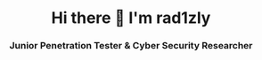 <h1 align="center">Hi there 👋 I'm rad1zly</h1>
<h3 align="center">Junior Penetration Tester & Cyber Security Researcher</h3>

<!--
**rad1zly/rad1zly** is a ✨ _special_ ✨ repository because its `README.md` (this file) appears on your GitHub profile.

Here are some ideas to get you started:

- 🔭 I’m currently working on ...
- 🌱 I’m currently learning ...
- 👯 I’m looking to collaborate on ...
- 🤔 I’m looking for help with ...
- 💬 Ask me about ...
- 📫 How to reach me: ...
- 😄 Pronouns: ...
- ⚡ Fun fact: ...
-->
